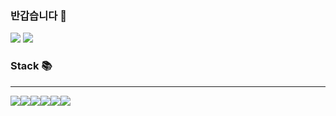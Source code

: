 ### 반갑습니다 👋
<a href="https://todayilearn12.tistory.com/" target="_blank"><img src="https://img.shields.io/badge/BLOG-000000?style=?style=flat-square&logo=Tistory&logoColor=ffffff"/></a>
<img src="https://img.shields.io/badge/tofu20131101@gmail.com-EA4335?style=?style=flat-square&logo=Gmail&logoColor=ffffff"/>



### Stack 📚
---
<img src="https://img.shields.io/badge/Spring-6DB33F?style=?style=for-the-badge&logo=Spring&logoColor=ffffff"/><img src="https://img.shields.io/badge/Java-007396?style=?style=for-the-badge&logo=Java&logoColor=ffffff"/><img src="https://img.shields.io/badge/JavaScript-F7DF1E?style=?style=for-the-badge&logo=JavaScript&logoColor=ffffff"/><img src="https://img.shields.io/badge/jQuery-0769AD?style=?style=for-the-badge&logo=jQuery&logoColor=ffffff"/><img src="https://img.shields.io/badge/MariaDB-003545?style=?style=for-the-badge&logo=MariaDB&logoColor=ffffff"/><img src="https://img.shields.io/badge/HTML5-E34F26?style=?style=for-the-badge&logo=HTML5&logoColor=ffffff"/>
